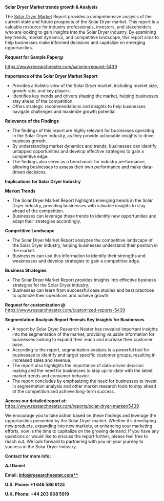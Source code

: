 ﻿<a name="_hlk169704084"></a><a name="_hlk168649135"></a><a name="_hlk167721000"></a><a name="_hlk172715171"></a>**Solar Dryer Market trends growth & Analysis**

The [Solar Dryer Market](https://www.researchnester.com/reports/solar-dryer-market/5439) Report provides a comprehensive analysis of the current state and future prospects of the Solar Dryer market. This report is a valuable resource for industry professionals, investors, and stakeholders who are looking to gain insights into the Solar Dryer industry. By examining key trends, market dynamics, and competitive landscape, this report aims to help businesses make informed decisions and capitalize on emerging opportunities.

**Request for Sample Paper@**

<https://www.researchnester.com/sample-request-5439>



**Importance of the Solar Dryer Market Report**

- Provides a holistic view of the Solar Dryer market, including market size, growth rate, and key players.
- Identifies key trends and drivers shaping the market, helping businesses stay ahead of the competition.
- Offers strategic recommendations and insights to help businesses navigate challenges and maximize growth potential.

**Relevance of the Findings**	

- The findings of this report are highly relevant for businesses operating in the Solar Dryer industry, as they provide actionable insights to drive business growth.
- By understanding market dynamics and trends, businesses can identify untapped opportunities and develop effective strategies to gain a competitive edge.
- The findings also serve as a benchmark for industry performance, allowing businesses to assess their own performance and make data-driven decisions.

**Implications for Solar Dryer  Industry**

**Market Trends**

- The Solar Dryer Market Report highlights emerging trends in the Solar Dryer industry, providing businesses with valuable insights to stay ahead of the competition.
- Businesses can leverage these trends to identify new opportunities and adapt their strategies accordingly.

**Competitive Landscape**

- The Solar Dryer Market Report analyzes the competitive landscape of the Solar Dryer industry, helping businesses understand their position in the market.
- Businesses can use this information to identify their strengths and weaknesses and develop strategies to gain a competitive edge.

**Business Strategies**

- The Solar Dryer Market Report provides insights into effective business strategies for the Solar Dryer industry.
- Businesses can learn from successful case studies and best practices to optimize their operations and achieve growth.

**Request for customization @** <https://www.researchnester.com/customized-reports-5439>

**Segmentation Analysis Report Reveals Key Insights for Businesses**

- A report by Solar Dryer Research Nester has revealed important insights into the segmentation of the market, providing valuable information for businesses looking to expand their reach and increase their customer base.
- According to the report, segmentation analysis is a powerful tool for businesses to identify and target specific customer groups, resulting in increased sales and revenue.
- The report also highlights the importance of data-driven decision making and the need for businesses to stay up-to-date with the latest market trends and consumer behavior.
- The report concludes by emphasizing the need for businesses to invest in segmentation analysis and other market research tools to stay ahead of the competition and achieve long-term success.

**Access our detailed report at:** <https://www.researchnester.com/reports/solar-dryer-market/5439>

We encourage you to take action based on these findings and leverage the opportunities presented by the Solar Dryer market. Whether it’s developing new products, expanding into new markets, or enhancing your marketing efforts, now is the time to capitalize on the growing demand. If you have any questions or would like to discuss the report further, please feel free to reach out. We look forward to partnering with you on your journey to success in the Solar Dryer Industry.

**Contact for more Info:**

**AJ Daniel**

**Email: [info@researchnester.com**](mailto:info@researchnester.com)**

**U.S. Phone: +1 646 586 9123**

**U.K. Phone: +44 203 608 5919**




